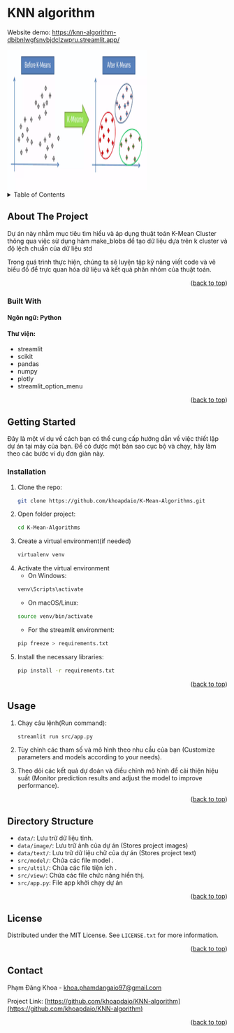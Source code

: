 # KNN algorithm

Website demo: https://knn-algorithm-dbibnlwgfsnvbjdclzwpru.streamlit.app/

<img alt="img.png" height="320" src="data/images/over_view_k_mean.png" width="320" />

<!-- TABLE OF CONTENTS -->
<details>
  <summary>Table of Contents</summary>
  <ol>
    <li>
      <a href="#about the project">About The Project</a>
      <ul>
        <li><a href="#built-with">Built With</a></li>
      </ul>
    </li>
    <li>
      <a href="#getting-started">Getting Started</a>
      <ul>
        <li><a href="#installation">Installation</a></li>
      </ul>
    </li>
    <li><a href="#usage">Usage</a></li>
    <li><a href="#directory_struture">Directory Structure</a></li>
    <li><a href="#license">License</a></li>
    <li><a href="#contact">Contact</a></li>
  </ol>
</details>
<!-- ABOUT THE PROJECT -->

<!-- ABOUT THE PROJECT -->

## About The Project

Dự án này nhằm mục tiêu tìm hiểu và áp dụng thuật toán K-Mean Cluster  thông qua việc sử dụng hàm make_blobs để tạo dữ 
liệu dựa trên k cluster và độ lệch chuẩn của dữ liệu std  

Trong quá trình thực hiện, chúng ta sẽ luyện tập kỹ năng viết code và vẽ biểu đồ để trực quan hóa dữ liệu và kết quả phân nhóm của
thuật toán.

<p align="right">(<a href="#readme-top">back to top</a>)</p>

### Built With

#### Ngôn ngữ: Python

#### Thư viện:

- streamlit
- scikit
- pandas
- numpy
- plotly
- streamlit_option_menu

<p align="right">(<a href="#readme-top">back to top</a>)</p>

## Getting Started

Đây là một ví dụ về cách bạn có thể cung cấp hướng dẫn về việc thiết lập dự án tại máy của bạn.
Để có được một bản sao cục bộ và chạy, hãy làm theo các bước ví dụ đơn giản này.

### Installation

1. Clone the repo:
   ```sh
   git clone https://github.com/khoapdaio/K-Mean-Algorithms.git
   ```
2. Open folder project:
   ```sh
   cd K-Mean-Algorithms
   ```
3. Create a virtual environment(if needed)
   ```sh
   virtualenv venv
   ```
4. Activate the virtual environment
    -  On Windows:
    ```bash
    venv\Scripts\activate
    ```
    - On macOS/Linux:
    ```bash
    source venv/bin/activate
    ```
    - For the streamlit environment:
    ```bash
    pip freeze > requirements.txt
    ```
5. Install the necessary libraries:
   ```bash
   pip install -r requirements.txt
   ```
<p align="right">(<a href="#readme-top">back to top</a>)</p>



<!-- USAGE EXAMPLES -->

## Usage

1. Chạy câu lệnh(Run command):
   ```bash
   streamlit run src/app.py
   ```
2. Tùy chỉnh các tham số và mô hình theo nhu cầu của bạn (Customize parameters and models according to your needs). 

3. Theo dõi các kết quả dự đoán và điều chỉnh mô hình để cải thiện hiệu suất (Monitor prediction results and adjust the model to improve performance).

<p align="right">(<a href="#readme-top">back to top</a>)</p>



<!-- ROADMAP -->

## Directory Structure

- `data/`: Lưu trữ dữ liệu tĩnh.
- `data/image/`: Lưu trữ ảnh của dự án (Stores project images)
- `data/text/`: Lưu trữ dữ liệu chữ của dự án (Stores project text)
- `src/model/`: Chứa các file model  .
- `src/ultil/`: Chứa các file tiện ích  .
- `src/view/`: Chứa các file chức năng hiển thị.
- `src/app.py`: File app khởi chạy dự án

<p align="right">(<a href="#readme-top">back to top</a>)</p>


<!-- LICENSE -->

## License

Distributed under the MIT License. See `LICENSE.txt` for more information.

<p align="right">(<a href="#readme-top">back to top</a>)</p>



<!-- CONTACT -->

## Contact

Phạm Đăng Khoa - khoa.phamdangaio97@gmail.com

Project Link: [https://github.com/khoapdaio/KNN-algorithm](https://github.com/khoapdaio/KNN-algorithm)

<p align="right">(<a href="#readme-top">back to top</a>)</p>
